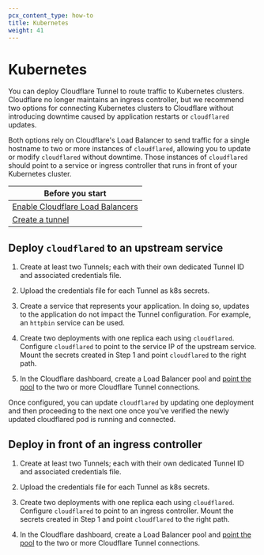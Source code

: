 ```yaml
---
pcx_content_type: how-to
title: Kubernetes
weight: 41
---
```


# Kubernetes

You can deploy Cloudflare Tunnel to route traffic to Kubernetes clusters. Cloudflare no longer maintains an ingress controller, but we recommend two options for connecting Kubernetes clusters to Cloudflare without introducing downtime caused by application restarts or `cloudflared` updates.

Both options rely on Cloudflare's Load Balancer to send traffic for a single hostname to two or more instances of `cloudflared`, allowing you to update or modify `cloudflared` without downtime. Those instances of `cloudflared` should point to a service or ingress controller that runs in front of your Kubernetes cluster.

| Before you start                                                                            |
| ------------------------------------------------------------------------------------------- |
| [Enable Cloudflare Load Balancers](/load-balancing/how-to/create-load-balancer/)            |
| [Create a tunnel](/cloudflare-one/connections/connect-apps/install-and-setup/tunnel-guide/) |

## Deploy `cloudflared` to an upstream service

1.  Create at least two Tunnels; each with their own dedicated Tunnel ID and associated credentials file.

1.  Upload the credentials file for each Tunnel as k8s secrets.

1.  Create a service that represents your application. In doing so, updates to the application do not impact the Tunnel configuration. For example, an `httpbin` service can be used.

1.  Create two deployments with one replica each using `cloudflared`. Configure `cloudflared` to point to the service IP of the upstream service. Mount the secrets created in Step 1 and point `cloudflared` to the right path.

1.  In the Cloudflare dashboard, create a Load Balancer pool and [point the pool](/cloudflare-one/connections/connect-apps/routing-to-tunnel/lb/) to the two or more Cloudflare Tunnel connections.

Once configured, you can update `cloudflared` by updating one deployment and then proceeding to the next one once you've verified the newly updated cloudflared pod is running and connected.

## Deploy in front of an ingress controller

1.  Create at least two Tunnels; each with their own dedicated Tunnel ID and associated credentials file.

1.  Upload the credentials file for each Tunnel as k8s secrets.

1.  Create two deployments with one replica each using `cloudflared`. Configure `cloudflared` to point to an ingress controller. Mount the secrets created in Step 1 and point `cloudflared` to the right path.

1.  In the Cloudflare dashboard, create a Load Balancer pool and [point the pool](/cloudflare-one/connections/connect-apps/routing-to-tunnel/lb/) to the two or more Cloudflare Tunnel connections.
